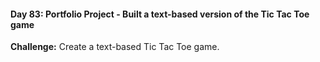 #### Day 83: Portfolio Project - Built a text-based version of the Tic Tac Toe game
**Challenge:** Create a text-based Tic Tac Toe game.



